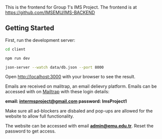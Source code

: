 This is the frontend for Group 1's IMS Project. The frontend is at https://github.com/IMSEMU/IMS-BACKEND

## Getting Started

First, run the development server:

```bash
cd client

npm run dev

json-server --watch data/db.json --port 8000
```

Open [http://localhost:3000](http://localhost:3000) with your browser to see the result.

Emails are received on malitrap, an email delievry platform.
Emails can be accessed with on [Mailtrap](https://mailtrap.io/) with these login details:

**email: intermsproject@gmail.com
password: ImsProject1**

Make sure all ad-blockers are disbaled and pop-ups are allowed for the website to allow full functionality.

The website can be accessed with email **admin@emu.edu.tr**. Reset the password to get access.
